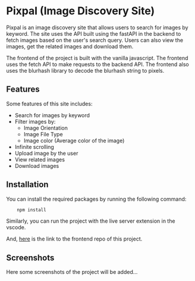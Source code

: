 # Pixpal (Image Discovery Site)

Pixpal is an image discovery site that allows users to search for images by keyword. The site uses the API built using the fastAPI in the backend to fetch images based on the user's search query. Users can also view the images, get the related images and download them.

The frontend of the project is built with the vanilla javascript. The frontend uses the fetch API to make requests to the backend API. The frontend also uses the blurhash library to decode the blurhash string to pixels.

## Features
Some features of this site includes:

- Search for images by keyword
- Filter images by:
    - Image Orientation
    - Image File Type
    - Image color (Average color of the image)
- Infinite scrolling
- Upload image by the user
- View related images
- Download images

## Installation
You can install the required packages by running the following command:

```bash
    npm install
```

Similarly, you can run the project with the live server extension in the vscode.

And, [here](https://github.com/Kanak1125/image-gallery-backend) is the link to the frontend repo of this project.

## Screenshots
Here some screenshots of the project will be added...
